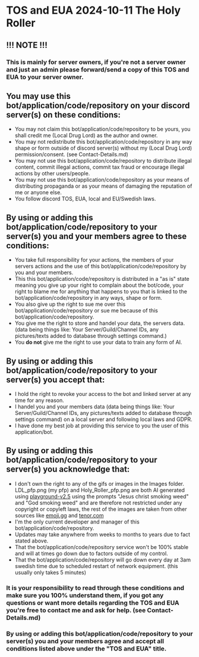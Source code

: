 # TOS and EUA 2024-10-11 The Holy Roller

## !!! NOTE !!!
### This is mainly for server owners, if you're not a server owner and just an admin please forward/send a copy of this TOS and EUA to your server owner.

## You may use this bot/application/code/repository on your discord server(s) on these conditions:

- You may not claim this bot/application/code/repository to be yours, you shall credit me (Local Drug Lord) as the author and owner.
- You may not redistribute this bot/application/code/repository in any way shape or form outside of discord server(s) without my (Local Drug Lord) permission/consent. (see Contact-Details.md)
- You may not use this bot/application/code/repository to distribute illegal content, commit illegal actions, commit tax fraud or encourage illegal actions by other users/people.
- You may not use this bot/application/code/repository as your means of distributing propaganda or as your means of damaging the reputation of me or anyone else.
- You follow discord TOS, EUA, local and EU/Swedish laws.

## By using or adding this bot/application/code/repository to your server(s) you and your members agree to these conditions:

- You take full responsibility for your actions, the members of your servers actions and the use of this bot/application/code/repository by you and your members.
- This this bot/application/code/repository is distributed in a "as is" state meaning you give up your right to complain about the bot/code, your right to blame me for anything that happens to you that is linked to the bot/application/code/repository in any ways, shape or form.
- You also give up the right to sue me over this bot/application/code/repository or sue me because of this bot/application/code/repository.
- You give me the right to store and handel your data, the servers data. (data being things like: Your Server/Guild/Channel IDs, any pictures/texts added to database through settings command.)
- You **do not** give me the right to use your data to train any form of AI. 

## By using or adding this bot/application/code/repository to your server(s) you accept that:

- I hold the right to revoke your access to the bot and linked server at any time for any reason.
- I handel you and your members data (data being things like: Your Server/Guild/Channel IDs, any pictures/texts added to database through settings command) on a local server and following local laws and GDPR.
- I have done my best job at providing this service to you the user of this application/bot.

## By using or adding this bot/application/code/repository to your server(s) you acknowledge that:

- I don't own the right to any of the gifs or images in the Images folder. LDL_pfp.png (my pfp) and Holy_Roller_pfp.png are both AI generated using [playground-v2.5](https://huggingface.co/spaces/playgroundai/playground-v2.5) using the prompts "Jesus christ smoking weed" and "God smoking weed" and are therefore not restricted under any copyright or copyleft laws, the rest of the images are taken from other sources like [emoji.gg](https://emoji.gg) and [tenor.com](https://tenor.com)
- I'm the only current developer and manager of this bot/application/code/repository.
- Updates may take anywhere from weeks to months to years due to fact stated above.
- That the bot/application/code/repository service won't be 100% stable and will at times go down due to factors outside of my control.
- That the bot/application/code/repository will go down every day at 3am swedish time due to scheduled restart of network equipment. (this usually only takes 5 minutes)

### It is **your** responsibility to read through these conditions and make sure you 100% understand them, if you got any questions or want more details regarding the TOS and EUA you're free to contact me and ask for help. (see Contact-Details.md)
### By using or adding this bot/application/code/repository to your server(s) you and your members agree and accept all conditions listed above under the "TOS and EUA" title.